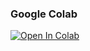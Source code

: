 
### Google Colab
[![Open In Colab](https://colab.research.google.com/assets/colab-badge.svg)](https://colab.research.google.com/github/KurrXd/Ai_By_KurrXd/blob/main/Ai_By_KurrXd.ipynb)
